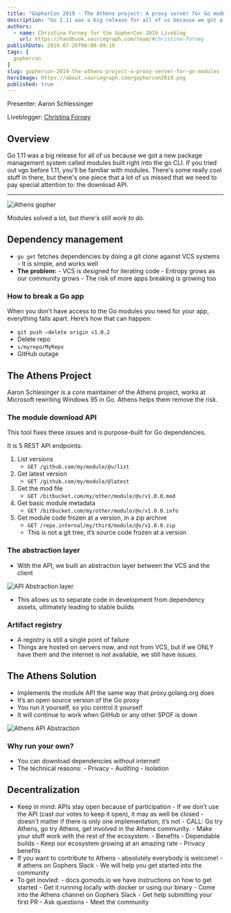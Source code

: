 ```yaml
---
title: "GopherCon 2019 - The Athens project: A proxy server for Go modules"
description: "Go 1.11 was a big release for all of us because we got a new package management system called modules built right into the go CLI. If you tried out vgo before 1.11, you'll be familiar with modules. There's some really cool stuff in there, but there's one piece that a lot of us missed that we need to pay special attention to: the download API."
authors:
  - name: Christina Forney for the GopherCon 2019 Liveblog
    url: https://handbook.sourcegraph.com/team/#christina-forney
publishDate: 2019-07-26T00:00-09:10
tags: [
  gophercon
]
slug: gophercon-2019-the-athens-project-a-proxy-server-for-go-modules
heroImage: https://about.sourcegraph.com/gophercon2019.png
published: true
---
```


Presenter: Aaron Schlessinger

Liveblogger: [Christina Forney](https://linkedin.com/in/christinaforney/)

## Overview

Go 1.11 was a big release for all of us because we got a new package management system called modules built right into the go CLI. If you tried out vgo before 1.11, you'll be familiar with modules. There's some really cool stuff in there, but there's one piece that a lot of us missed that we need to pay special attention to: the download API.

---

![Athens gopher](/gophercon-2019/gophercon-2019-athens-gopher.png "Athens Gopher")

Modules solved a lot, but _there's still work to do._

## Dependency management

- `go get` fetches dependencies by doing a git clone against VCS systems - It is simple, and works well
- **The problem:** - VCS is designed for iterating code - Entropy grows as our community grows - The risk of more apps breaking is growing too

### How to break a Go app

When you don’t have access to the Go modules you need for your app, everything falls apart. Here’s how that can happen:

- `git push —delete origin v1.0.2`
- Delete repo
- `s/myrepo/MyRepo`
- GitHub outage

## The Athens Project

Aaron Schlesinger is a core maintainer of the Athens project, works at Microsoft rewriting Windows 95 in Go. Athens helps them remove the risk.

### The module download API

This tool fixes these issues and is purpose-built for Go dependencies.

It is 5 REST API endpoints:

1. List versions
   - `GET /github.com/my/module/@v/list`
2. Get latest version
   - `GET /github.com/my/module/@latest`
3. Get the mod file
   - `GET /bitbucket.com/my/other/module/@v/v1.0.0.mod`
4. Get basic module metadata
   - `GET /bitbucket.com/my/other/module/@v/v1.0.0.info`
5. Get module code frozen at a version, in a zip archive
   - `GET /repo.internal/my/third/module/@v/v1.0.0.zip`
   - This is not a git tree, it’s source code frozen at a version

### The abstraction layer

- With the API, we built an abstraction layer between the VCS and the client

![API Abstraction layer](/gophercon-2019/gophercon-2019-athens-api-abstraction.png "API abstraction layer")

- This allows us to separate code in development from dependency assets, ultimately leading to stable builds

### Artifact registry

- A registry is still a single point of failure
- Things are hosted on servers now, and not from VCS, but if we ONLY have them and the internet is not available, we still have issues.

## The Athens Solution

- Implements the module API the same way that proxy.golang.org does
- It’s an open source version of the Go proxy
- You run it yourself, so you control it yourself
- It will continue to work when GitHub or any other SPOF is down

![Athens API Abstraction](/gophercon-2019/gophercon-2019-athens-local-layer.png "Athens API abstraction")

### Why run your own?

- You can download dependencies without internet!
- The technical reasons: - Privacy - Auditing - Isolation

## Decentralization

- Keep in mind: APIs stay open because of participation - If we don’t use the API (cast our votes to keep it open), it may as well be closed - doesn't matter if there is only one implementation, it’s not - CALL: Go try Athens, go try Athens, get involved in the Athens community. - Make your stuff work with the rest of the ecosystem. - Benefits - Dependable builds - Keep our ecosystem growing at an amazing rate - Privacy benefits
- If you want to contribute to Athens - absolutely everybody is welcome! - # athens on Gophers Slack - We will help you get started into the community
- To get inovled: - docs.gomods.io we have instructions on how to get started - Get it running locally with docker or using our binary - Come into the Athens channel on Gophers Slack - Get help submitting your first PR - Ask questions - Meet the community
